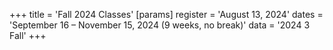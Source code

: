+++
title = 'Fall 2024 Classes'
[params]
	register = 'August 13, 2024'
	dates = 'September 16 – November 15, 2024 (9 weeks, no break)'
	data = '2024 3 Fall'
+++